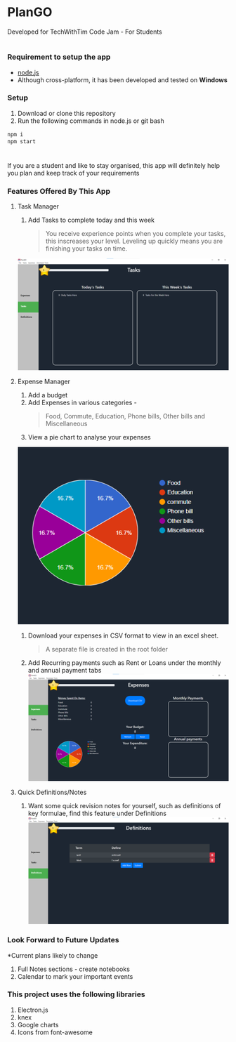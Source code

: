 # PlanGO
Developed for TechWithTim Code Jam - For Students
#
### Requirement to setup the app
* [node.js](https://nodejs.org/en/)
* Although cross-platform, it has been developed and tested on __Windows__

### Setup
1. Download or clone this repository
1. Run the following commands in node.js or git bash
```
npm i
npm start
```
#
If you are a student and like to stay organised, this app will definitely help you plan and keep track of your requirements

### Features Offered By This App
1. Task Manager
    1. Add Tasks to complete today and this week
        > You receive experience points when you complete your tasks, this inscreases your level. Leveling up quickly means you are finishing your tasks on time.
        
    ![Tasks Image](https://github.com/Rishi-Bidani/PlanGO/blob/withMedia/media/TasksScreenShot.png)
    
1. Expense Manager
    1. Add a budget
    1. Add Expenses in various categories - 
        > Food, Commute, Education, Phone bills, Other bills and Miscellaneous
    1. View a pie chart to analyse your expenses
    
    ![Pie Chart Image](https://github.com/Rishi-Bidani/PlanGO/blob/withMedia/media/PieChartScreenShot.png)
    1. Download your expenses in CSV format to view in an excel sheet.
        > A separate file is created in the root folder
    1. Add Recurring payments such as Rent or Loans under the monthly and annual payment tabs
    ![Expense Manager](https://github.com/Rishi-Bidani/PlanGO/blob/withMedia/media/ExpensesScreenShot.png)
    
1. Quick Definitions/Notes
    1. Want some quick revision notes for yourself, such as definitions of key formulae, find this feature under Definitions
    ![Definitions](https://github.com/Rishi-Bidani/PlanGO/blob/withMedia/media/DefinitionsScreenShot.png)

### Look Forward to Future Updates
*Current plans likely to change

1. Full Notes sections - create notebooks
1. Calendar to mark your important events


### This project uses the following libraries
1. Electron.js
1. knex
1. Google charts
1. Icons from font-awesome

